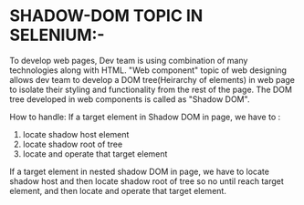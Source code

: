 # SHADOW-DOM TOPIC IN SELENIUM:-

To develop web pages, Dev team is using combination of many technologies along with HTML. "Web component" topic of web designing allows dev team to develop a DOM tree(Heirarchy of elements) in web page to isolate their styling and functionality from the rest of the page. The DOM tree developed in web components is called as "Shadow DOM".

How to handle:
If a target element in Shadow DOM in page, we have to :
1. locate shadow host element
2. locate shadow root of tree
3. locate and operate that target element

If a target element in nested shadow DOM in page, we have to locate shadow host and then locate shadow root of tree so no until reach target element, and then locate and operate that target element.
